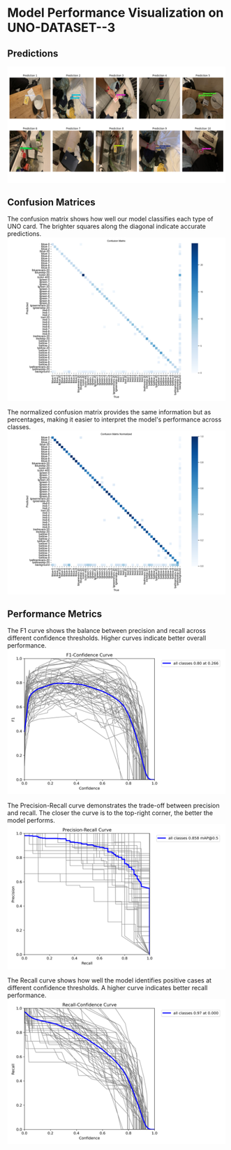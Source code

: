 # Model Performance Visualization on UNO-DATASET--3

## Predictions

<img src="./img/preds.png" alt="Prediction" width="500">

## Confusion Matrices
The confusion matrix shows how well our model classifies each type of UNO card. The brighter squares along the diagonal indicate accurate predictions.  
<img src="./img/confusion_matrix.png" alt="Confusion Matrix" width="500">

The normalized confusion matrix provides the same information but as percentages, making it easier to interpret the model's performance across classes.  
<img src="./img/confusion_matrix_normalized.png" alt="Confusion Matrix Normalized" width="500">

## Performance Metrics

The F1 curve shows the balance between precision and recall across different confidence thresholds. Higher curves indicate better overall performance.  
<img src="./img/F1_curve.png" alt="Precision, Recall, F1-Score, Support" width="500">

The Precision-Recall curve demonstrates the trade-off between precision and recall. The closer the curve is to the top-right corner, the better the model performs.  
<img src="./img/PR_curve.png" alt="Precision-Recall Curve" width="500">

The Recall curve shows how well the model identifies positive cases at different confidence thresholds. A higher curve indicates better recall performance.  
<img src="./img/R_curve.png" alt="Recall Curve" width="500">

